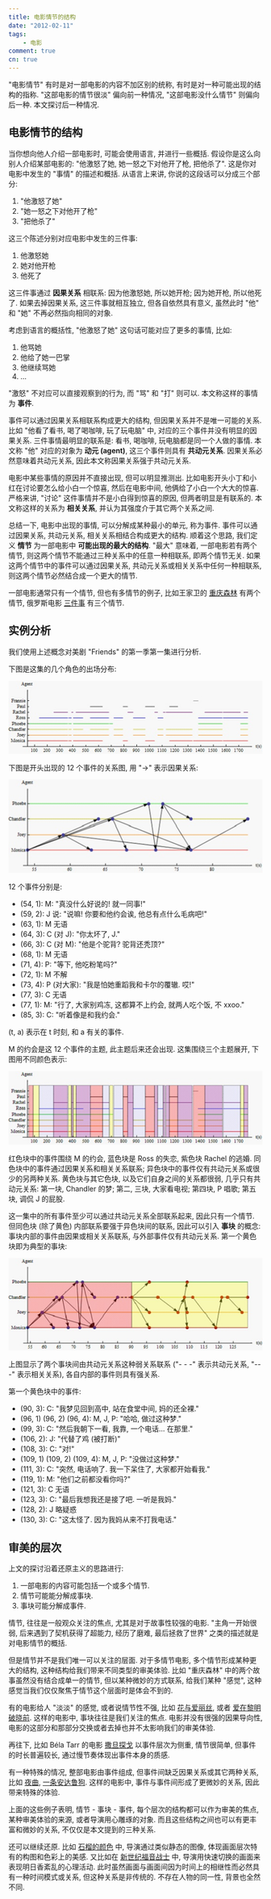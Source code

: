 ```yaml
---
title: 电影情节的结构
date: "2012-02-11"
tags:
    - 电影
comment: true
cn: true
---
```


"电影情节" 有时是对一部电影的内容不加区别的统称, 有时是对一种可能出现的结构的指称. "这部电影的情节很淡" 偏向前一种情况, "这部电影没什么情节" 则偏向后一种. 本文探讨后一种情况. 


## 电影情节的结构

当你想向他人介绍一部电影时, 可能会使用语言, 并进行一些概括. 假设你是这么向别人介绍某部电影的: "他激怒了她, 她一怒之下对他开了枪, 把他杀了". 这是你对电影中发生的 "事情" 的描述和概括. 从语言上来讲, 你说的这段话可以分成三个部分:

1. "他激怒了她"
2. "她一怒之下对他开了枪"
3. "把他杀了"

这三个陈述分别对应电影中发生的三件事:

1. 他激怒她
2. 她对他开枪
3. 他死了

这三件事通过 __因果关系__ 相联系: 因为他激怒她, 所以她开枪; 因为她开枪, 所以他死了. 如果去掉因果关系, 这三件事就相互独立, 但各自依然具有意义, 虽然此时 "他" 和 "她" 不再必然指向相同的对象.

考虑到语言的概括性, "他激怒了她" 这句话可能对应了更多的事情, 比如:

1. 他骂她
2. 他给了她一巴掌
3. 他继续骂她
4. ...

"激怒" 不对应可以直接观察到的行为, 而 "骂" 和 "打" 则可以. 本文称这样的事情为 __事件__.

事件可以通过因果关系相联系构成更大的结构, 但因果关系并不是唯一可能的关系. 比如 "他看了看书, 喝了喝咖啡, 玩了玩电脑" 中, 对应的三个事件并没有明显的因果关系. 三件事情最明显的联系是: 看书, 喝咖啡, 玩电脑都是同一个人做的事情. 本文称 "他" 对应的对象为 __动元 (agent)__, 这三个事件则具有 __共动元关系__. 因果关系必然意味着共动元关系, 因此本文称因果关系强于共动元关系.

电影中某些事情的原因并不直接出现, 但可以明显推测出. 比如电影开头小丁和小红在讨论要怎么给小白一个惊喜, 然后在电影中间, 他俩给了小白一个大大的惊喜. 严格来讲, "讨论" 这件事情并不是小白得到惊喜的原因, 但两者明显是有联系的. 本文称这样的关系为 __相关关系__, 并认为其强度介于其它两个关系之间.

总结一下, 电影中出现的事情, 可以分解成某种最小的单元, 称为事件. 事件可以通过因果关系, 共动元关系, 相关关系相结合构成更大的结构. 顺着这个思路, 我们定义 __情节__ 为一部电影中 __可能出现的最大的结构__. "最大" 意味着, 一部电影若有两个情节, 则这两个情节不能通过三种关系中的任意一种相联系, 即两个情节无关. 如果这两个情节中的事件可以通过因果关系, 共动元关系或相关关系中任何一种相联系, 则这两个情节必然结合成一个更大的情节.

一部电影通常只有一个情节, 但也有多情节的例子, 比如王家卫的 [重庆森林](https://movie.douban.com/subject/1291999/) 有两个情节, 俄罗斯电影 [三件事](https://movie.douban.com/subject/3316702/) 有三个情节.


## 实例分析

我们使用上述概念对美剧 "Friends" 的第一季第一集进行分析.

下图是这集的几个角色的出场分布:

![](pics/plot_dist.jpg)

下图是开头出现的 12 个事件的关系图, 用 "→" 表示因果关系:

![](pics/plot_12.jpg)

12 个事件分别是:

- (54, 1): M: "真没什么好说的! 就一同事!"
- (59, 2): J 说: "说嘛! 你要和他约会诶, 他总有点什么毛病吧!"
- (63, 1): M 无语
- (64, 3): C (对 J): "你太坏了, J."
- (66, 3): C (对 M): "他是个驼背? 驼背还秃顶?"
- (68, 1): M 无语
- (71, 4): P: "等下, 他吃粉笔吗?"
- (72, 1): M 不解
- (73, 4): P (对大家): "我是怕她重蹈我和卡尔的覆辙. 哎!"
- (77, 3): C 无语
- (77, 1): M: "行了, 大家别鸡冻, 这都算不上约会, 就两人吃个饭, 不 xxoo."
- (85, 3): C: "听着像是和我约会."

(t, a) 表示在 t 时刻, 和 a 有关的事件.

M 的约会是这 12 个事件的主题, 此主题后来还会出现. 这集围绕三个主题展开, 下图用不同颜色表示:

![](pics/plot_themes.jpg)

红色块中的事件围绕 M 的约会, 蓝色块是 Ross 的失恋, 紫色块 Rachel 的逃婚. 同色块中的事件通过因果关系和相关关系联系; 异色块中的事件仅有共动元关系或很少的另两种关系. 黄色块与其它色块, 以及它们自身之间的关系都很弱, 几乎只有共动元关系: 第一块, Chandler 的梦; 第二, 三块, 大家看电视; 第四块, P 唱歌; 第五块, 调侃 J 的屁股.

这一集中的所有事件至少可以通过共动元关系全部联系起来, 因此只有一个情节. 但同色块 (除了黄色) 内部联系要强于异色块间的联系, 因此可以引入 __事块__ 的概念: 事块内部的事件由因果或相关关系联系, 与外部事件仅有共动元关系. 第一个黄色块即为典型的事块:

![](pics/plot_block.jpg)

上图显示了两个事块间由共动元关系这种弱关系联系 ("- - -" 表示共动元关系, "---" 表示相关关系), 各自内部的事件则具有强关系.

第一个黄色块中的事件:

- (90, 3): C: "我梦见回到高中, 站在食堂中间, 妈的还全裸."
- (96, 1) (96, 2) (96, 4): M, J, P: "哈哈, 做过这种梦."
- (99, 3): C: "然后我朝下一看, 我靠, 一个电话... 在那里."
- (106, 2): J: "代替了鸡 (被打断)"
- (108, 3): C: "对!"
- (109, 1) (109, 2) (109, 4): M, J, P: "没做过这种梦."
- (111, 3): C: "突然, 电话响了. 我一下呆住了, 大家都开始看我."
- (119, 1): M: "他们之前都没看你吗?"
- (121, 3): C 无语
- (123, 3): C: "最后我想我还是接了吧. 一听是我妈."
- (128, 2): J 略疑惑
- (130, 3): C: "这太怪了. 因为我妈从来不打我电话."


## 审美的层次

上文的探讨沿着还原主义的思路进行:

1. 一部电影的内容可能包括一个或多个情节.
2. 情节可能能分解成事块.
3. 事块可能分解成事件.

情节, 往往是一般观众关注的焦点, 尤其是对于故事性较强的电影. "主角一开始很弱, 后来遇到了契机获得了超能力, 经历了磨难, 最后拯救了世界" 之类的描述就是对电影情节的概括.

但是情节并不是我们唯一可以关注的层面. 对于多情节电影, 多个情节形成某种更大的结构, 这种结构给我们带来不同类型的审美体验. 比如 "重庆森林" 中的两个故事虽然没有结合成单一的情节, 但以某种微妙的方式联系, 给我们某种 "感觉", 这种感觉当我们仅仅聚焦于情节这个层面时是体会不到的.

有的电影给人 "淡淡" 的感觉, 或者说情节性不强, 比如 [花与爱丽丝](https://movie.douban.com/subject/1308820/), 或者 [爱在黎明破晓前](https://movie.douban.com/subject/1296339/). 这样的电影中, 事块往往是我们关注的焦点. 电影并没有很强的因果导向性, 电影的这部分和那部分交换或者去掉也并不太影响我们的审美体验.

再往下, 比如 Béla Tarr 的电影 [撒旦探戈](https://movie.douban.com/subject/1422088/) 以事件层次为侧重, 情节很简单, 但事件的时长普遍较长, 通过慢节奏体现出事件本身的质感.

有一种特殊的情况, 整部电影由事件组成, 但事件间缺乏因果关系或其它两种关系, 比如 [夜曲](https://movie.douban.com/subject/3017518/), [一条安达鲁狗](https://movie.douban.com/subject/1298962/). 这样的电影中, 事件与事件间形成了更微妙的关系, 因此带来特殊的体验.

上面的这些例子表明, 情节 - 事块 - 事件, 每个层次的结构都可以作为审美的焦点, 某种审美体验的来源, 或者导演用心雕琢的对象. 而且这些结构之间也可以有更丰富和微妙的关系, 不仅仅是本文提到的三种关系.

还可以继续还原. 比如 [石榴的颜色](https://movie.douban.com/subject/1303542/) 中, 导演通过类似静态的图像, 体现画面层次特有的构图和色彩上的美感. 又比如在 [新世纪福音战士](https://movie.douban.com/subject/1457573/) 中, 导演用快速切换的画面来表现明日香紊乱的心理活动. 此时虽然画面与画面间因为时间上的相继性而必然具有一种时间模式或关系, 但这种关系是非传统的. 不存在人物的同一性, 背景也全然不同.
